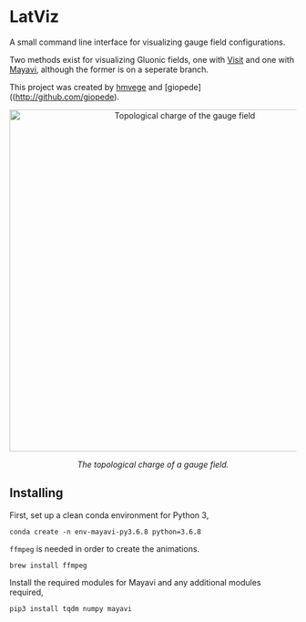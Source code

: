 # LatViz
A small command line interface for visualizing gauge field configurations.

Two methods exist for visualizing Gluonic fields, one with [Visit](https://wci.llnl.gov/simulation/computer-codes/visit) and one with [Mayavi](http://docs.enthought.com/mayavi/mayavi/), although the former is on a seperate branch.

This project was created by [hmvege](http://github.com/hmvege) and [giopede]((http://github.com/giopede).

<p align="center">
    <img src="figures/Topological_charge_flow_t400.gif" alt="Topological charge of the gauge field" width="600"/>
</p>
    
<p align="center">
    <i>The topological charge of a gauge field.</i>
</p>


## Installing
First, set up a clean conda environment for Python 3,
```
conda create -n env-mayavi-py3.6.8 python=3.6.8
```

`ffmpeg` is needed in order to create the animations.
```
brew install ffmpeg
```

Install the required modules for Mayavi and any additional modules required,
```
pip3 install tqdm numpy mayavi
```